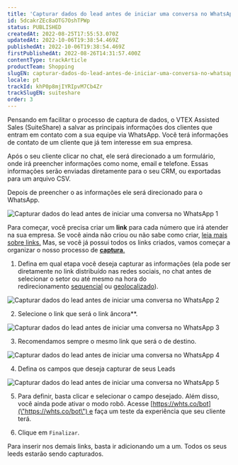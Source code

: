 ```yaml
---
title: 'Capturar dados do lead antes de iniciar uma conversa no WhatsApp'
id: 5dcakrZEc8aOTG7OshTPWp
status: PUBLISHED
createdAt: 2022-08-25T17:55:53.070Z
updatedAt: 2022-10-06T19:38:54.469Z
publishedAt: 2022-10-06T19:38:54.469Z
firstPublishedAt: 2022-08-26T14:31:57.400Z
contentType: trackArticle
productTeam: Shopping
slugEN: capturar-dados-do-lead-antes-de-iniciar-uma-conversa-no-whatsapp
locale: pt
trackId: khP0p8mjIYRIpvM7Cb4Zr
trackSlugEN: suiteshare
order: 3
---
```


Pensando em facilitar o processo de captura de dados, o VTEX Assisted Sales (SuiteShare) a salvar as principais informações dos clientes que entram em contato com a sua equipe via WhatsApp. Você terá informações de contato de um cliente que já tem interesse em sua empresa.

Após o seu cliente clicar no chat, ele será direcionado a um formulário, onde irá preencher informações como nome, email e telefone. Essas informações serão enviadas diretamente para o seu CRM, ou exportadas para um arquivo CSV. 

Depois de preencher o as informações ele será direcionado para o WhatsApp.

![Capturar dados do lead antes de iniciar uma conversa no WhatsApp 1](https://cdn.statically.io/gh/vtexdocs/help-center-content/refs/heads/main/docs/pt/tracks/conversational-commerce/suiteshare/capturar-dados-do-lead-antes-de-iniciar-uma-conversa-no-whatsapp_1.png)  

Para começar, você precisa criar um **link** para cada número que irá atender na sua empresa. Se você ainda não criou ou não sabe como criar, [leia mais sobre links.](/pt/tutorial/links--7h7YXPFovF2k5z6ZSZs5WB) Mas, se você já possui todos os links criados, vamos começar a organizar o nosso processo de [**captura**.](/pt/tutorial/formulario-de-captura--6NJ6JyS3x5P2iWEZGadHAo)  

1. Defina em qual etapa você deseja capturar as informações (ela pode ser diretamente no link distribuído nas redes sociais, no chat antes de selecionar o setor ou até mesmo na hora do redirecionamento [sequencial](/pt/tutorial/seletivo--7zjQVFhGbwYZ7NW8yKRSKX) ou [geolocalizado](/pt/tutorial/geolocalizado--6XIfgaqXaPe5exQa9oVp6D)).

![Capturar dados do lead antes de iniciar uma conversa no WhatsApp 2](https://cdn.statically.io/gh/vtexdocs/help-center-content/refs/heads/main/docs/pt/tracks/conversational-commerce/suiteshare/capturar-dados-do-lead-antes-de-iniciar-uma-conversa-no-whatsapp_2.png)

2. Selecione o link que será o link âncora**.

![Capturar dados do lead antes de iniciar uma conversa no WhatsApp 3](https://cdn.statically.io/gh/vtexdocs/help-center-content/refs/heads/main/docs/pt/tracks/conversational-commerce/suiteshare/capturar-dados-do-lead-antes-de-iniciar-uma-conversa-no-whatsapp_3.png)  

3. Recomendamos sempre o mesmo link que será o de destino.

![Capturar dados do lead antes de iniciar uma conversa no WhatsApp 4](https://cdn.statically.io/gh/vtexdocs/help-center-content/refs/heads/main/docs/pt/tracks/conversational-commerce/suiteshare/capturar-dados-do-lead-antes-de-iniciar-uma-conversa-no-whatsapp_4.png)

4. Defina os campos que deseja capturar de seus Leads 

![Capturar dados do lead antes de iniciar uma conversa no WhatsApp 5](https://cdn.statically.io/gh/vtexdocs/help-center-content/refs/heads/main/docs/pt/tracks/conversational-commerce/suiteshare/capturar-dados-do-lead-antes-de-iniciar-uma-conversa-no-whatsapp_5.png)

5. Para definir, basta clicar e selecionar o campo desejado. Além disso, você ainda pode ativar o modo robô. Acesse [https://whts.co/bot](\"https://whts.co/bot\") e faça um teste da experiência que seu cliente terá.

6. Clique em `Finalizar`.

Para inserir nos demais links, basta ir adicionando um a um. Todos os seus leeds estarão sendo capturados.
